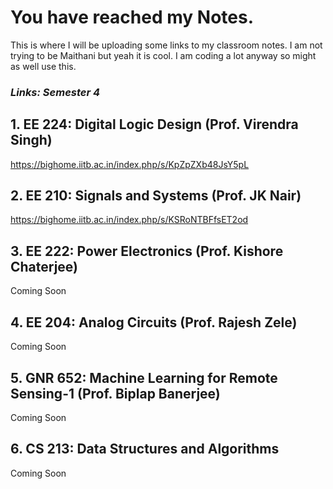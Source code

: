 # You have reached my Notes.

This is where I will be uploading some links to my classroom notes. I am not trying to be Maithani but yeah it is cool. I am coding a lot anyway so might as well use this.

### _Links: Semester 4_

## **1. EE 224: Digital Logic Design (Prof. Virendra Singh)**
https://bighome.iitb.ac.in/index.php/s/KpZpZXb48JsY5pL
## **2. EE 210: Signals and Systems (Prof. JK Nair)**
https://bighome.iitb.ac.in/index.php/s/KSRoNTBFfsET2od
## **3. EE 222: Power Electronics (Prof. Kishore Chaterjee)**
 Coming Soon 
## **4. EE 204: Analog Circuits (Prof. Rajesh Zele)**
  Coming Soon
## **5. GNR 652: Machine Learning for Remote Sensing-1 (Prof. Biplap Banerjee)**
 Coming Soon
## **6. CS 213: Data Structures and Algorithms**
 Coming Soon

